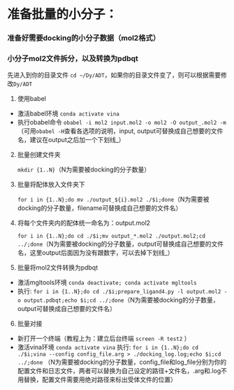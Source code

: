 # 准备批量的小分子：

### 准备好需要docking的小分子数据（mol2格式）
### 小分子mol2文件拆分，以及转换为pdbqt

先进入到你的目录文件 `cd ~/Dy/ADT`，如果你的目录文件变了，则可以根据需要修改`Dy/ADT`

1. 使用babel 
   
  - 激活babel环境 `conda activate vina`
  - 执行obabel命令 `obabel -i mol2 input.mol2 -o mol2 -O output_.mol2 -m`（可用`obabel -H`查看各选项的说明，input, output可替换成自己想要的文件名，建议在output之后加一个下划线_）
  
2. 批量创建文件夹 
   
   `mkdir {1..N}`（N为需要被docking的分子数量）

3. 批量将配体放入文件夹下 
   
   `for i in {1..N};do mv ./output_${i}.mol2 ./$i;done`（N为需要被docking的分子数量，filename可替换成自己想要的文件名）

4. 将每个文件夹内的配体统一命名为：output.mol2

   `for i in {1..N};do cd ./$i;mv output_*.mol2 ./output.mol2;cd ../;done`（N为需要被docking的分子数量，output可替换成自己想要的文件名，这里output后面因为没有跟数字，可以去掉下划线_）

5. 批量将mol2文件转换为pdbqt
  - 激活mgltools环境  `conda deactivate; conda activate mgltools`
  - 执行: `for i in {1..N};do cd ./$i;prepare_ligand4.py -l output.mol2 -o output.pdbqt;echo $i;cd ../;done`（N为需要被docking的分子数量，output可替换成自己想要的文件名）

6. 批量对接
  - 新打开一个终端（教程上为：建立后台终端 `screen -R test2` ）
  - 激活vina环境  `conda activate vina`
  执行: `for i in {1..N};do cd ./$i;vina --config config_file.arg > ./docking_log.log;echo $i;cd ../;done` （N为需要被docking的分子数量，config_file和log_file分别为你的配置文件和日志文件，两者可以替换为自己设定的路径+文件名，.arg和.log不用替换，配置文件需要用绝对路径来标出受体文件的位置）
   

  
  

